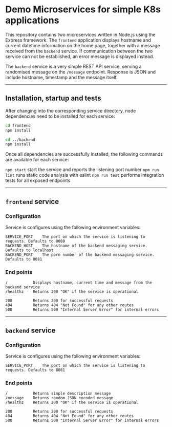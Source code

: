 # Demo Microservices for simple K8s applications

This repository contains two microservices written in Node.js using the Express framework. The `frontend` application displays hostname and current datetime information on the home page, together with a message received from the `backend` service. If communication between the two service can not be established, an error message is displayed instead.

The `backend` service is a very simple REST API service, serving a randomised message on the `/message` endpoint. Response is JSON and include hostname, timestamp and the message itself.

---

## Installation, startup and tests

After changing into the corresponding service directory, node dependencies need to be installed for each service:

```bash
cd frontend
npm install

cd ../backend
npm install
```

Once all dependencies are successfully installed, the following commands are available for each service:

`npm start` start the service and reports the listening port number
`npm run lint` runs static code analysis with eslint
`npm run test` performs integration tests for all exposed endpoints

---

## `frontend` service

### Configuration

Service is configures using the following environment variables:

```text
SERVICE_PORT    The port on which the service is listening to requests. Defaults to 8080
BACKEND_HOST    The hostname of the backend messaging service. Defaults to localhost
BACKEND_PORT    The porn number of the backend messaging service. Defaults to 8081
```

### End points

```text
/           Displays hostname, current time and message from the backend service
/healthz    Returns 200 "OK" if the service is operational

200         Returns 200 for successful requests
404         Returns 404 "Not Found" for any other routes
500         Returns 500 "Internal Server Error" for internal errors
```

---

## `backend` service

### Configuration

Service is configures using the following environment variables:

```text
SERVICE_PORT    The port on which the service is listening to requests. Defaults to 8081
```

### End points

```text
/           Returns simple description message
/message    Returns random JSON encoded message
/healthz    Returns 200 "OK" if the service is operational

200         Returns 200 for successful requests
404         Returns 404 "Not Found" for any other routes
500         Returns 500 "Internal Server Error" for internal errors
```
